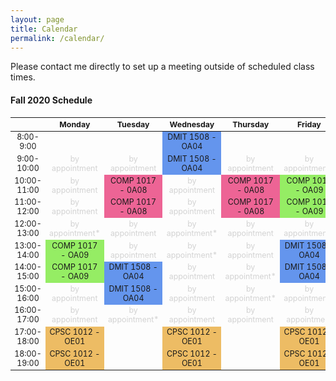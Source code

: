 ```yaml
---
layout: page
title: Calendar
permalink: /calendar/
---
```


Please contact me directly to set up a meeting outside of scheduled class times.

#### Fall 2020 Schedule

<html>
 <table style="font-size: 12.4px; text-align:center">
  <thead>
    <tr>
      <th></th>
      <th>Monday</th>
      <th>Tuesday</th>
      <th>Wednesday</th>
      <th>Thursday</th>
      <th>Friday</th>
    </tr>
  </thead>
  <tbody>
    <tr>
      <td style="text-align:center">8:00-9:00</td>
      <td></td>
      <td></td>
      <td style="background-color:#6495ed">DMIT 1508 - OA04</td>
      <td></td>
      <td></td>
    </tr>
    <tr>
      <td style="text-align:center">9:00-10:00</td>
      <td style="color:#d3d3d3">by appointment</td>
      <td style="color:#d3d3d3">by appointment</td>
      <td style="background-color:#6495ed">DMIT 1508 - OA04</td>
      <td style="color:#d3d3d3">by appointment</td>
      <td style="color:#d3d3d3">by appointment*</td>
    </tr>
    <tr>
      <td style="text-align:center">10:00-11:00</td>
      <td style="color:#d3d3d3">by appointment</td>
      <td style="background-color:#ed6495">COMP 1017 - 0A08</td>
      <td style="color:#d3d3d3">by appointment</td>
      <td style="background-color:#ed6495">COMP 1017 - 0A08</td>
      <td style="background-color:#95ed64">COMP 1017 - OA09</td>
    </tr>
    <tr>
      <td style="text-align:center">11:00-12:00</td>
      <td style="color:#d3d3d3">by appointment</td>
      <td style="background-color:#ed6495">COMP 1017 - 0A08</td>
      <td style="color:#d3d3d3">by appointment</td>
      <td style="background-color:#ed6495">COMP 1017 - 0A08</td>
      <td style="background-color:#95ed64">COMP 1017 - OA09</td>
    </tr>
    <tr>
      <td style="text-align:center">12:00-13:00</td>
      <td style="color:#d3d3d3">by appointment*</td>
      <td style="color:#d3d3d3">by appointment</td>
      <td style="color:#d3d3d3">by appointment*</td>
      <td style="color:#d3d3d3">by appointment</td>
      <td style="color:#d3d3d3">by appointment*</td>
    </tr>
    <tr>
      <td style="text-align:center">13:00-14:00</td>
      <td style="background-color:#95ed64">COMP 1017 - OA09</td>
      <td style="color:#d3d3d3">by appointment</td>
      <td style="color:#d3d3d3">by appointment*</td>
      <td style="color:#d3d3d3">by appointment</td>
      <td style="background-color:#6495ed">DMIT 1508 - OA04</td>
    </tr>
    <tr>
      <td style="text-align:center">14:00-15:00</td>
      <td style="background-color:#95ed64">COMP 1017 - OA09</td>
      <td style="background-color:#6495ed">DMIT 1508 - OA04</td>
      <td style="color:#d3d3d3">by appointment</td>
      <td style="color:#d3d3d3">by appointment*</td>
      <td style="background-color:#6495ed">DMIT 1508 - OA04</td>
    </tr>
    <tr>
      <td style="text-align:center">15:00-16:00</td>
      <td style="color:#d3d3d3">by appointment</td>
      <td style="background-color:#6495ed">DMIT 1508 - OA04</td>
      <td style="color:#d3d3d3">by appointment</td>
      <td style="color:#d3d3d3">by appointment*</td>
      <td style="color:#d3d3d3">by appointment*</td>
    </tr>
    <tr>
      <td style="text-align:center">16:00-17:00</td>
      <td style="color:#d3d3d3">by appointment</td>
      <td style="color:#d3d3d3">by appointment*</td>
      <td style="color:#d3d3d3">by appointment</td>
      <td style="color:#d3d3d3">by appointment</td>
      <td style="color:#d3d3d3">by appointment</td>
    </tr>
    <tr>
      <td style="text-align:center">17:00-18:00</td>
      <td style="background-color:#edbc64">CPSC 1012 - OE01</td>
      <td></td>
      <td style="background-color:#edbc64">CPSC 1012 - OE01</td>
      <td></td>
      <td style="background-color:#edbc64">CPSC 1012 - OE01</td>
    </tr>
    <tr>
      <td style="text-align:center">18:00-19:00</td>
      <td style="background-color:#edbc64">CPSC 1012 - OE01</td>
      <td></td>
      <td style="background-color:#edbc64">CPSC 1012 - OE01</td>
      <td></td>
      <td style="background-color:#edbc64">CPSC 1012 - OE01</td>
    </tr>
  </tbody>
</table>
</html>
